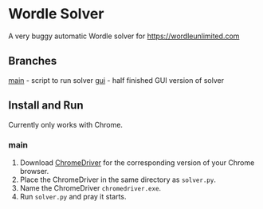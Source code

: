 # Wordle Solver
A very buggy automatic Wordle solver for https://wordleunlimited.com

## Branches
[main](https://github.com/mpsparrow/wordle-solver/tree/main) - script to run solver
[gui](https://github.com/mpsparrow/wordle-solver/tree/gui) - half finished GUI version of solver

## Install and Run
Currently only works with Chrome. 

### main
1. Download [ChromeDriver](https://chromedriver.chromium.org/downloads) for the corresponding version of your Chrome browser. 
2. Place the ChromeDriver in the same directory as `solver.py`. 
3. Name the ChromeDriver `chromedriver.exe`. 
4. Run `solver.py` and pray it starts.
